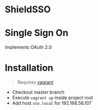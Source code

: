 # ShieldSSO

Single Sign On
==============

Implements OAuth 2.0


Installation
============

> Requires [vagrant](https://www.vagrantup.com/)

* Checkout master branch
* Execute `vagrant up` inside project root
* Add host `sso.local` for 192.168.56.107
